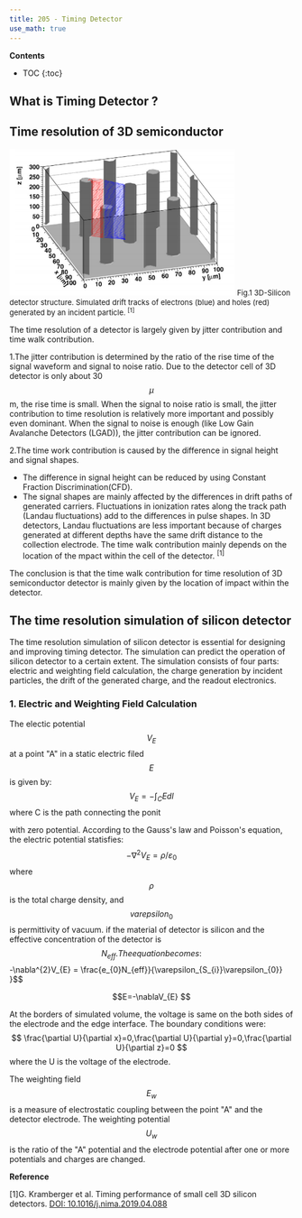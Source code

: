 ```yaml
---
title: 205 - Timing Detector  
use_math: true
---
```


**Contents**
* TOC
{:toc}

## What is Timing Detector ?
## Time resolution of 3D semiconductor

<img src="/images/3D_SiC_structure.png" width="400"/>

<font size=2 >
Fig.1  3D-Silicon detector structure. Simulated drift tracks of electrons (blue) and holes (red) generated by an incident particle. <sup>[1]</sup>
</font>

The time resolution of a detector is largely given by jitter contribution and time walk contribution.  

1.The jitter contribution is determined by the ratio of the rise time of the signal waveform and signal to noise ratio. Due to the detector cell of 3D detector is only about 30 $$\mu$$ m, the rise time is small. When the signal to noise ratio is small, the jitter contribution to time resolution is relatively more important and possibly even dominant. When the signal to noise is enough (like Low Gain Avalanche Detectors (LGAD)), the jitter contribution can be ignored.


2.The time work contribution is caused by the difference in signal height and signal shapes. 
- The difference in signal height can be reduced by using Constant Fraction Discrimination(CFD). 
- The signal shapes are mainly affected by the differences in drift paths of generated carriers. Fluctuations in ionization rates along the track path (Landau fluctuations) add to the differences in pulse shapes. In 3D detectors, Landau fluctuations are less important because of charges generated at different depths have the same drift distance to the collection electrode. The time walk contribution mainly depends on the location of the mpact within the cell of the detector. <sup>[1]</sup>


The conclusion is that the time walk contribution for time resolution of 3D semiconductor detector is mainly given by the location of impact within the detector.

## The time resolution simulation of silicon detector
The time resolution simulation of silicon detector is essential for designing and improving timing detector. The simulation can predict the operation of silicon detector to a certain extent. The simulation consists of four parts: electric and weighting field calculation, the charge generation by incident particles, the drift of the generated charge, and the readout electronics.
### 1. Electric and Weighting Field Calculation
The electic potential $$ V_{E} $$  at a point "A" in a static electric filed $$ E $$ is given by:
$$
V_{E}=-\int_{C}Edl 
$$
where C is the path connecting the ponit 

with zero potential.  According to the Gauss's law and Poisson's equation, the electric potential statisfies:
$$ -\nabla^{2}V_{E} = \rho/\varepsilon_{0}   $$ 
where $$\rho$$ is the total charge density, and $$varepsilon_{0}$$ is permittivity of vacuum.
if the material of detector is silicon and the effective concentration of the detector is $$ N_{eff}. The equation becomes:
$$-\nabla^{2}V_{E} = \frac{e_{0}N_{eff}}{\varepsilon_{S_{i}}\varepsilon_{0}}  }$$

$$E=-\nablaV_{E}   $$

At the borders of simulated volume, the voltage is same on the both sides of the electrode and the edge interface. The boundary conditions were:
$$
\frac{\partial U}{\partial x}=0,\frac{\partial U}{\partial y}=0,\frac{\partial U}{\partial z}=0  
$$
where the U is the voltage of the electrode.

The weighting field $$E_{w}$$ is a measure of electrostatic coupling between the point "A" and the detector electrode. The weighting potential $$U_{w}$$ is the ratio of the "A" potential and the electrode potential after one or more potentials and charges are changed.



**Reference**

[1]G. Kramberger et al. Timing performance of small cell 3D silicon detectors. [DOI: 10.1016/j.nima.2019.04.088](https://doi.org/10.1016/j.nima.2019.04.088)

